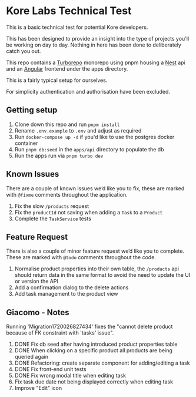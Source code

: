 # Kore Labs Technical Test

This is a basic technical test for potential Kore developers.

This has been designed to provide an insight into the type of projects you'll be working on day to day. Nothing in here has been done to deliberately catch you out.

This repo contains a [Turborepo](https://turbo.build/repo) monorepo using pnpm housing a [Nest](https://nestjs.com) api and an [Angular](https://angular.dev/) frontend under the apps directory. 

This is a fairly typical setup for ourselves. 

For simplicity authentication and authorisation have been excluded.

## Getting setup

1. Clone down this repo and run `pnpm install`
1. Rename `.env.example` to `.env` and adjust as required
1. Run `docker-compose up -d` if you'd like to use the postgres docker container
1. Run `pnpm db:seed` in the `apps/api` directory to populate the db
1. Run the apps run via `pnpm turbo dev`

## Known Issues
There are a couple of known issues we’d like you to fix, these are marked with `@fixme` comments throughout the application.

1. Fix the slow `/products` request
1. Fix the `productId` not saving when adding a `Task` to a `Product`
1. Complete the `TaskService` tests

## Feature Request
There is also a couple of minor feature request we’d like you to complete. These are marked with `@todo` comments throughout the code.

1. Normalise product properties into their own table, the `/products` api should return data in the same format to avoid the need to update the UI or version the API
1. Add a confirmation dialog to the delete actions
1. Add task management to the product view

## Giacomo - Notes

Running 'Migration1720026827434' fixes the "cannot delete product because of FK constraint with 'tasks' issue".

1. DONE Fix db seed after having introduced product properties table
2. DONE When clicking on a specific product all products are being queried again
3. DONE Refactoring: create separate component for adding/editing a task
4. DONE Fix front-end unit tests
5. DONE Fix wrong modal title when editing task
6. Fix task due date not being displayed correctly when editing task
7. Improve "Edit" icon